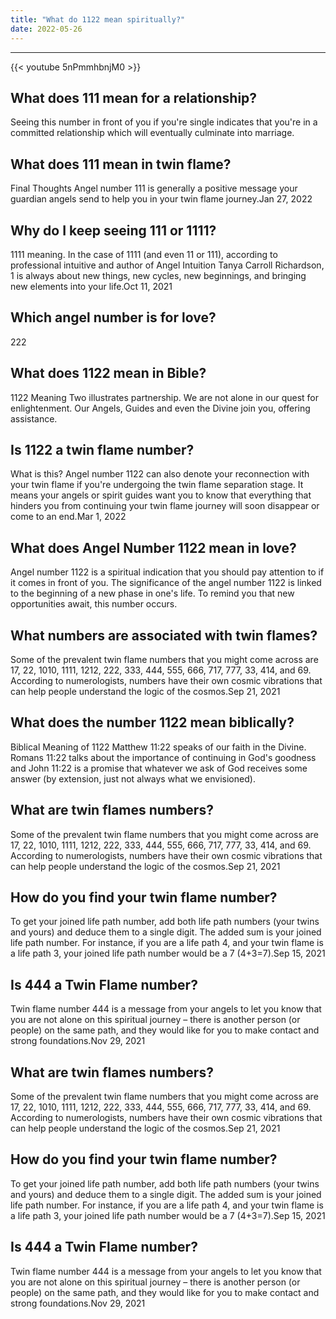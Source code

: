 ```yaml
---
title: "What do 1122 mean spiritually?"
date: 2022-05-26
---
```


---
{{< youtube 5nPmmhbnjM0 >}}
## What does 111 mean for a relationship?
Seeing this number in front of you if you're single indicates that you're in a committed relationship which will eventually culminate into marriage.

## What does 111 mean in twin flame?
Final Thoughts Angel number 111 is generally a positive message your guardian angels send to help you in your twin flame journey.Jan 27, 2022

## Why do I keep seeing 111 or 1111?
1111 meaning. In the case of 1111 (and even 11 or 111), according to professional intuitive and author of Angel Intuition Tanya Carroll Richardson, 1 is always about new things, new cycles, new beginnings, and bringing new elements into your life.Oct 11, 2021

## Which angel number is for love?
222

## What does 1122 mean in Bible?
1122 Meaning Two illustrates partnership. We are not alone in our quest for enlightenment. Our Angels, Guides and even the Divine join you, offering assistance.

## Is 1122 a twin flame number?
What is this? Angel number 1122 can also denote your reconnection with your twin flame if you're undergoing the twin flame separation stage. It means your angels or spirit guides want you to know that everything that hinders you from continuing your twin flame journey will soon disappear or come to an end.Mar 1, 2022

## What does Angel Number 1122 mean in love?
Angel number 1122 is a spiritual indication that you should pay attention to if it comes in front of you. The significance of the angel number 1122 is linked to the beginning of a new phase in one's life. To remind you that new opportunities await, this number occurs.

## What numbers are associated with twin flames?
Some of the prevalent twin flame numbers that you might come across are 17, 22, 1010, 1111, 1212, 222, 333, 444, 555, 666, 717, 777, 33, 414, and 69. According to numerologists, numbers have their own cosmic vibrations that can help people understand the logic of the cosmos.Sep 21, 2021

## What does the number 1122 mean biblically?
Biblical Meaning of 1122 Matthew 11:22 speaks of our faith in the Divine. Romans 11:22 talks about the importance of continuing in God's goodness and John 11:22 is a promise that whatever we ask of God receives some answer (by extension, just not always what we envisioned).

## What are twin flames numbers?
Some of the prevalent twin flame numbers that you might come across are 17, 22, 1010, 1111, 1212, 222, 333, 444, 555, 666, 717, 777, 33, 414, and 69. According to numerologists, numbers have their own cosmic vibrations that can help people understand the logic of the cosmos.Sep 21, 2021

## How do you find your twin flame number?
To get your joined life path number, add both life path numbers (your twins and yours) and deduce them to a single digit. The added sum is your joined life path number. For instance, if you are a life path 4, and your twin flame is a life path 3, your joined life path number would be a 7 (4+3=7).Sep 15, 2021

## Is 444 a Twin Flame number?
Twin flame number 444 is a message from your angels to let you know that you are not alone on this spiritual journey – there is another person (or people) on the same path, and they would like for you to make contact and strong foundations.Nov 29, 2021

## What are twin flames numbers?
Some of the prevalent twin flame numbers that you might come across are 17, 22, 1010, 1111, 1212, 222, 333, 444, 555, 666, 717, 777, 33, 414, and 69. According to numerologists, numbers have their own cosmic vibrations that can help people understand the logic of the cosmos.Sep 21, 2021

## How do you find your twin flame number?
To get your joined life path number, add both life path numbers (your twins and yours) and deduce them to a single digit. The added sum is your joined life path number. For instance, if you are a life path 4, and your twin flame is a life path 3, your joined life path number would be a 7 (4+3=7).Sep 15, 2021

## Is 444 a Twin Flame number?
Twin flame number 444 is a message from your angels to let you know that you are not alone on this spiritual journey – there is another person (or people) on the same path, and they would like for you to make contact and strong foundations.Nov 29, 2021

